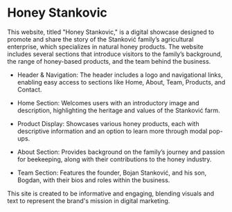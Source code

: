 # Honey Stankovic

This website, titled "Honey Stankovic," is a digital showcase designed to promote and share the story of the Stanković family’s agricultural enterprise, which specializes in natural honey products. The website includes several sections that introduce visitors to the family’s background, the range of honey-based products, and the team behind the business.

- Header & Navigation: The header includes a logo 
  and navigational links, enabling easy access to sections like  Home, About, Team, Products, and Contact.


- Home Section: Welcomes users with an introductory image
  and description, highlighting the heritage and values of the Stanković farm.


- Product Display: Showcases various honey products, each
  with descriptive information and an option to learn more through modal pop-ups.


- About Section: Provides background on the family’s journey
  and passion for beekeeping, along with their contributions to the honey industry.


- Team Section: Features the founder, Bojan Stanković, and
  his son, Bogdan, with their bios and roles within the business.


This site is created to be informative and engaging, blending visuals and text to represent the brand's mission in digital marketing.